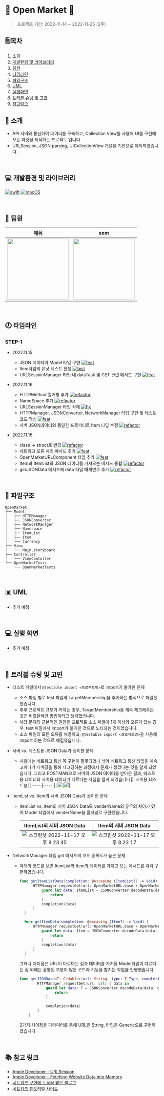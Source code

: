 # 🏪 Open Market 🏪
> 프로젝트 기간: 2022-11-14 ~ 2022-11-25 (2주)

## 🗒︎목차
1. [소개](#-소개)
2. [개발환경 및 라이브러리](#-개발환경-및-라이브러리)
3. [팀원](#-팀원)
4. [타임라인](#-타임라인)
5. [파일구조](#-파일구조)
6. [UML](#-uml)
7. [실행화면](#-실행-화면)
8. [트러블 슈팅 및 고민](#-트러블-슈팅-및-고민)
9. [참고링크](#-참고-링크)

## 👋 소개
- API 서버와 통신하여 데이터를 구축하고, Collection View를 사용해 UI를 구현해 오픈 마켓을 제작하는 프로젝트 입니다.
- URLSession, JSON parsing, UICollectionView 개념을 기반으로 제작되었습니다.

<br>

## 💻 개발환경 및 라이브러리
[![swift](https://img.shields.io/badge/swift-5.6-orange)]()
[![macOS](https://img.shields.io/badge/macOS_Deployment_Target-13.2-blue)]()

<br>

## 🧑 팀원
|애쉬|som|
|:---:|:---:|
|<img src= "https://avatars.githubusercontent.com/u/101683977?v=4" width ="200">|<img src = "https://i.imgur.com/eSlMmiI.png" width=200 height=200>|


<br>

## 🕖 타임라인

### STEP-1
- 2022.11.15
  - JSON 데이터의 Model 타입 구현 [![feat](https://img.shields.io/badge/feat-green)]()
  - Item타입의 유닛 테스트 진행 [![test](https://img.shields.io/badge/test-purple)]()
  - URLSessionManager 타입 내 dataTask 및 GET 관련 메서드 구현 [![feat](https://img.shields.io/badge/feat-green)]()

- 2022.11.16
  - HTTPMethod 열거형 추가 [![refactor](https://img.shields.io/badge/refactor-blue)]()
  - NameSpace 추가 [![refactor](https://img.shields.io/badge/refactor-blue)]()
  - URLSessionManager 타입 삭제 [![fix](https://img.shields.io/badge/fix-orange)]()
  - HTTPManager, JSONConverter, NetworkManager 타입 구현 및 테스트 코드 작성 [![feat](https://img.shields.io/badge/feat-green)]()
  - 서버 JSON데이터와 동일한 프로퍼티로 Item 타입 수정 [![refactor](https://img.shields.io/badge/refactor-blue)]()

- 2022.11.16
  - class -> struct로 변경 [![refactor](https://img.shields.io/badge/refactor-blue)]()
  - 네트워크 오류 처리 메서드 추가 [![feat](https://img.shields.io/badge/feat-green)]()
  - OpenMarketURLComponent 타입 추가 [![feat](https://img.shields.io/badge/feat-green)]()
  - Item과 ItemList의 JSON 데이터를 가져오는 메서드 통합 [![refactor](https://img.shields.io/badge/refactor-blue)]()
  - getJSONData 메서드에 data 타입 매개변수 추가 [![refactor](https://img.shields.io/badge/refactor-blue)]()

<br>

## 💾 파일구조
```
OpenMarket
├── Model
│   ├── HTTPManager
│   ├── JSONConverter
│   ├── NetworkManager
│   ├── Namespace
│   ├── ItemList
│   ├── Item
│   └── Currency
├── View
│   └── Main.storyboard
├── Controller
│   └── ViewContoller
└── OpenMarketTests
    └── OpenMarketTests
```

<br>

## 📊 UML
- 추가 예정

<br>

## 💻 실행 화면
- 추가 예정

<br>

## 🎯 트러블 슈팅 및 고민
- 테스트 파일에서 `@testable import <프로젝트명>`로 import가 불가한 문제
  - 소스 파일 별로 test 파일의 TargetMembership을 추가하는 방식으로 해결했었습니다.
  - 추후 프로젝트 규모가 커지는 경우, TargetMembership을 계속 체크해주는 것은 비효율적인 방법이라고 생각했습니다.
  - 해당 문제의 근본적인 원인은 프로젝트 소스 파일에 1개 이상의 오류가 있는 경우, test 파일에서 import가 불가한 것으로 노티되는 것이었습니다.
  - 소스 파일의 모든 오류를 해결하고, `@testable import <프로젝트명>`을 사용해 import 하는 것으로 해결했습니다.

- 서버 vs. 테스트용 JSON Data가 상이한 문제
  - 처음에는 네트워크 통신 쪽 구현이 잘못되었나 싶어 네트워크 통신 타입을 계속 고치다가 디버깅을 통해 디코딩하는 과정에서 문제가 생겼다는 것을 알게 되었습니다. 그리고 POSTMAN으로 서버의 JSON 데이터를 받아온 결과, 테스트용 데이터와 서버용 데이터가 다르다는 사실을 알게 되었습니다🤣
    |서버용|테스트용|
    |:----:|:----:|
    |![](https://i.imgur.com/t1M36l8.png)|![](https://i.imgur.com/gwHEsqV.png)|

- ItemList vs. Item의 서버 JSON Data가 상이한 문제
  - ItemList vs. Item의 서버 JSON Data도 venderName의 유무의 차이가 있어 Model 타입에서 venderName을 옵셔널로 구현했습니다. 

    | ItemList의 서버 JSON Data | Item의 서버 JSON Data |
    |:----:|:----:|
    |![스크린샷 2022-11-17 오후 8 23 45](https://user-images.githubusercontent.com/94514250/202434062-57034da5-0842-42e6-82ed-60672c7dcb9c.png)|![스크린샷 2022-11-17 오후 8 23 17](https://user-images.githubusercontent.com/94514250/202433999-b81ef6b5-7bbd-40bf-a92b-13b656e6f604.png)|

- NetworkManager 타입 get 메서드의 코드 중복도가 높은 문제
  - 아래의 코드를 보면 ItemList와 Item의 데이터를 가지고 오는 메서드를 각각 구현하였습니다. 
      ```swift
    func getItemListData(completion: @escaping (ItemList?) -> Void) {
            HTTPManager.requestGet(url: OpenMarketURL.base + OpenMarketURL.itemPage) { data in
                guard let data: ItemList = JSONConverter.decodeData(data: data) else {
                    return
                }
                completion(data)
            }
        }

        func getItemData(completion: @escaping (Item?) -> Void) {
            HTTPManager.requestGet(url: OpenMarketURL.base + OpenMarketURL.product) { data in
                guard let data: Item = JSONConverter.decodeData(data: data) else {
                    return
                }
                completion(data)
            }
        }
    ```
    그러나 차이점은 URL이 다르다는 점과 데이터를 가져올 Model타입이 다르다는 점 외에는 공통된 부분이 많은 코드라 기능을 합치는 작업을 진행했습니다. 
    ```swift
    func getJSONData<T: Codable>(url: String, type: T.Type, completion: @escaping (T) -> Void) {
            HTTPManager.requestGet(url: url) { data in
                guard let data: T = JSONConverter.decodeData(data: data) else {
                    return
                }

                completion(data)
            }
        }
    ```
    2가지 차이점을 파라미터를 통해 URL은 String, 타입은 Generic으로 구현하였습니다. 
    
<br>

## 📚 참고 링크
- [Apple Developer - URLSession](https://developer.apple.com/documentation/foundation/urlsession) 
- [Apple Developer - Fetching Website Data into Memory](https://developer.apple.com/documentation/foundation/url_loading_system/fetching_website_data_into_memory) 
- [네트워크 구현에 도움을 받은 블로그](https://bibi6666667.tistory.com/m/359)
- [네트워크 튜토리얼 사이트](https://www.kodeco.com/3244963-urlsession-tutorial-getting-started#toc-anchor-001)
